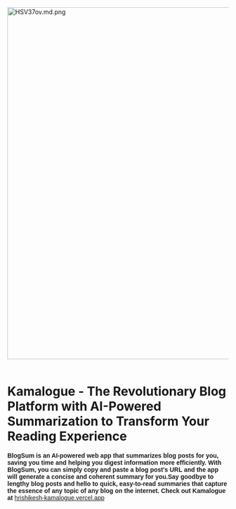 <!-- Add Google Fonts link in the head section -->
<head>
  <link href="https://fonts.googleapis.com/css?family=Poppins" rel="stylesheet">
</head>

<!-- Add HTML code in the body section -->
<body> 
  <a href="hrishikesh-kamalogue.vercel.app"><img src="https://iili.io/HSV37ov.md.png" alt="HSV37ov.md.png" width="800" border="0"></a> <br> <br> <h1><strong>
Kamalogue - The Revolutionary Blog Platform with AI-Powered Summarization to Transform Your Reading Experience</strong> </h1>
  <span style="font-family: 'Poppins', sans-serif;"><strong>BlogSum is an AI-powered web app that summarizes blog posts for you, saving you time and helping you digest information more efficiently. With BlogSum, you can simply copy and paste a blog post's URL and the app will generate a concise and coherent summary for you.Say goodbye to lengthy blog posts and hello to quick, easy-to-read summaries that capture the essence of any topic of any blog on the internet. Check out Kamalogue at </strong></span> <a href="hrishikesh-kamalogue.vercel.appp" style="font-family: 'Poppins', sans-serif;">hrishikesh-kamalogue.vercel.app</a>
</body>
